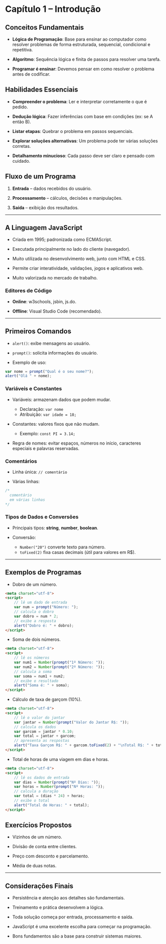 # Capítulo 1 – Introdução

## Conceitos Fundamentais

- **Lógica de Programação**: Base para ensinar ao computador como resolver problemas de forma estruturada, sequencial, condicional e repetitiva.

- **Algoritmo**: Sequência lógica e finita de passos para resolver uma tarefa.

- **Programar é ensinar**: Devemos pensar em como resolver o problema antes de codificar.

## Habilidades Essenciais

- **Compreender o problema**: Ler e interpretar corretamente o que é pedido.

- **Dedução lógica**: Fazer inferências com base em condições (ex: se A então B).

- **Listar etapas**: Quebrar o problema em passos sequenciais.

- **Explorar soluções alternativas**: Um problema pode ter várias soluções corretas.

- **Detalhamento minucioso**: Cada passo deve ser claro e pensado com cuidado.

## Fluxo de um Programa

1. **Entrada** – dados recebidos do usuário.

2. **Processamento** – cálculos, decisões e manipulações.

3. **Saída** – exibição dos resultados.

---

## A Linguagem JavaScript

- Criada em 1995; padronizada como ECMAScript.

- Executada principalmente no lado do cliente (navegador).

- Muito utilizada no desenvolvimento web, junto com HTML e CSS.

- Permite criar interatividade, validações, jogos e aplicativos web.

- Muito valorizada no mercado de trabalho.

### Editores de Código

- **Online**: w3schools, jsbin, js.do.

- **Offline**: Visual Studio Code (recomendado).

---

## Primeiros Comandos

- `alert()`: exibe mensagens ao usuário.

- `prompt()`: solicita informações do usuário.

- Exemplo de uso:

```js
var nome = prompt("Qual é o seu nome?");
alert("Olá " + nome);
```

### Variáveis e Constantes

- Variáveis: armazenam dados que podem mudar.
    - Declaração: `var nome`
    - Atribuição: `var idade = 18;`

- Constantes: valores fixos que não mudam.
    - Exemplo: `const PI = 3.14;`

- Regra de nomes: evitar espaços, números no início, caracteres especiais e palavras reservadas.

### Comentários

- Linha única: `// comentário`

- Várias linhas:

```js 
/*
  comentário
  em várias linhas
*/
```

### Tipos de Dados e Conversões

- Principais tipos: **string**, **number**, **boolean**.

- Conversão:
    - `Number("20")` converte texto para número.
    - `toFixed(2)` fixa casas decimais (útil para valores em R$).

---

## Exemplos de Programas

- Dobro de um número.

```html
<meta charset="utf-8">
<script>
    // lê um dado de entrada
    var num = prompt("Número: ");
    // calcula o dobro
    var dobro = num * 2;
    // exibe a resposta
    alert("Dobro é: " + dobro);
</script>
```

- Soma de dois números.

```html
<meta charset="utf-8">
<script>
    // lê os números
    var num1 = Number(prompt("1º Número: "));
    var num2 = Number(prompt("2º Número: "));
    // calcula a soma
    var soma = num1 + num2;
    // exibe o resultado
    alert("Soma é: " + soma);
</script>
```

- Cálculo de taxa de garçom (10%).

```html
<meta charset="utf-8">
<script>
    // lê o valor do jantar
    var jantar = Number(prompt("Valor do Jantar R$: "));
    // calcula os dados
    var garcom = jantar * 0.10;
    var total = jantar + garcom;
    // apresenta as respostas
    alert("Taxa Garçom R$: " + garcom.toFixed(2) + "\nTotal R$: " + total.toFixed(2));
</script>
```

- Total de horas de uma viagem em dias e horas.

```html
<meta charset="utf-8">
<script>
    // lê os dados de entrada
    var dias = Number(prompt("Nº Dias: "));
    var horas = Number(prompt("Nº Horas: "));
    // calcula a duração
    var total = (dias * 24) + horas;
    // exibe o total
    alert("Total de Horas: " + total);
</script>
```

## Exercícios Propostos

- Vizinhos de um número.

- Divisão de conta entre clientes.

- Preço com desconto e parcelamento.

- Média de duas notas.

---

## Considerações Finais

- Persistência e atenção aos detalhes são fundamentais.

- Treinamento e prática desenvolvem a lógica.

- Toda solução começa por entrada, processamento e saída.

- JavaScript é uma excelente escolha para começar na programação.

- Bons fundamentos são a base para construir sistemas maiores.